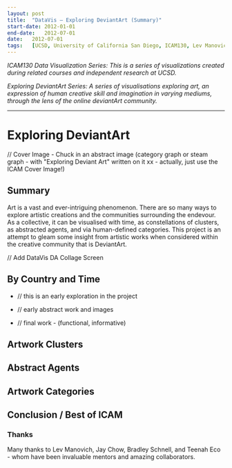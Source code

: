 ```yaml
---
layout:	post
title:	"DataVis – Exploring DeviantArt (Summary)"
start-date:	2012-01-01
end-date:	2012-07-01
date:	2012-07-01
tags:	[UCSD, University of California San Diego, ICAM130, Lev Manovich, Data Visualization, Visualisation, Mondrian, Boids, Data, DeviantArt]
---
```


_ICAM130 Data Visualization Series: This is a series of visualizations created during related courses and independent research at UCSD._

_Exploring DeviantArt Series: A series of visualisations exploring art, an expression of human creative skill and imagination in varying mediums, through the lens of the online deviantArt community._

---

# Exploring DeviantArt

// Cover Image - Chuck in an abstract image (category graph or steam graph - with "Exploring Deviant Art" written on it xx - actually, just use the ICAM Cover Image!)

## Summary

Art is a vast and ever-intriguing phenomenon. There are so many ways to explore artistic creations and the communities surrounding the endevour. As a collective, it can be visualised with time, as constellations of clusters, as abstracted agents, and via human-defined categories. This project is an attempt to gleam some insight from artistic works when considered within the creative community that is DeviantArt. 

// Add DataVis DA Collage Screen

## By Country and Time

- // this is an early exploration in the project

- // early abstract work and images
- // final work - (functional, informative)

## Artwork Clusters

## Abstract Agents

## Artwork Categories

## Conclusion / Best of ICAM

### Thanks

Many thanks to Lev Manovich, Jay Chow, Bradley Schnell, and Teenah Eco - whom have been invaluable mentors and amazing collaborators. 

